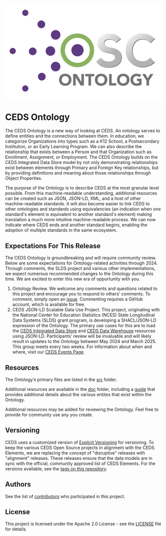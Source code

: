 ![CEDS Ontology Logo](/res/CEDS-Ontology-Logo.png "CEDS Ontology")

# CEDS Ontology
The CEDS Ontology is a new way of looking at CEDS. An ontology serves to define entities and the connections between them. In education, we categorize Organizations into types such as a K12 School, a Postsecondary Institution, or an Early Learning Program. We can also describe the relationship that exists between a Person and that Organization such as Enrollment, Assignment, or Employment. The CEDS Ontology builds on the CEDS Integrated Data Store model by not only demonstrating relationships exist between elements through Primary and Foreign Key relationships, but by providing definitions and meaning about those relationships through Object Properties.

The purpose of the Ontology is to describe CEDS at the most granular level possible. From this machine-readable understanding, additional resources can be created such as JSON, JSON-LD, XML, and a host of other machine-readable standards. It will also become easier to link CEDS to other ontologies and standards using equivalencies (an indication when one standard's element is equivalent to another standard's element) making translation a much more intuitive machine-readable process. We can now indicate where CEDS ends and another standard begins, enabling the adoption of multiple standards in the same ecosystem.

## Expectations For This Release

The CEDS Ontology is groundbreaking and will require community review. Below are some expectations for Ontology-related activities through 2024. Through comments, the SLDS project and various other implementations, we expect numerous recommended changes to the Ontology during this time. We are excited to enter this new era of opportunity with you.

1.	Ontology Review. We welcome any comments and questions related to this project and encourage you to respond to others’ comments. To comment, simply open an [issue](https://github.com/CEDStandards/CEDS-Ontology/issues). Commenting requires a GitHub account, which is available for free. 
2.	CEDS JSON-LD Scalable Data Use Project. This project, originating with the National Center for Education Statistics (NCES) State Longitudinal Data Systems (SLDS) grant program, is developing a SHACL/JSON-LD expression of the Ontology. The primary use cases for this are to load the [CEDS Integrated Data Store](https://github.com/CEDStandards/CEDS-IDS) and [CEDS Data Warehouse](https://github.com/CEDStandards/CEDS-Data-Warehouse) resources using JSON-LD. Participants’ review will be invaluable and will likely result in updates to the Ontology between May 2024 and March 2025. This group meets every two weeks. For information about when and where, visit our [CEDS Events Page](https://ceds.communities.ed.gov/#program/events).

## Resources

The Ontology’s primary files are listed in the [src](https://github.com/CEDStandards/CEDS-Ontology/tree/main/src) folder.

Additional resources are available in the [doc](https://github.com/CEDStandards/CEDS-Ontology/tree/main/doc) folder, including a [guide](https://github.com/CEDStandards/CEDS-Ontology/blob/main/doc/CEDS%20Ontology%20Guide%20Version%2011%20Draft%20August%202023.pdf) that provides additional details about the various entites that exist within the Ontology.

Additional resources may be added for reviewing the Ontology. Feel free to provide for community use any you create.

## Versioning

CEDS uses a customized version of [Explicit Versioning](https://github.com/exadra37-versioning/explicit-versioning) for versioning.  To keep the various CEDS Open Source projects in alignment with the CEDS Elements, we are replacing the concept of "disruptive" releases with "alignment" releases.  These releases ensure that the data models are in sync with the official, community approved list of CEDS Elements.  For the versions available, see the [tags on this repository](https://github.com/CEDStandards/CEDS-Ontology/tags). 

## Authors

See the list of [contributors](/Contributors.md) who participated in this project.

## License

This project is licensed under the Apache 2.0 License - see the [LICENSE](LICENSE) file for details.
